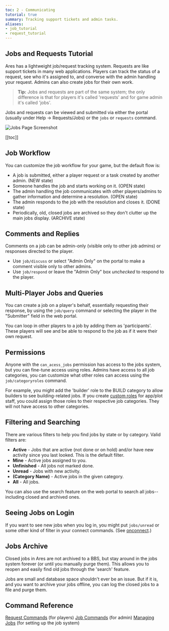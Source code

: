 ```yaml
---
toc: 2 - Communicating
tutorial: true
summary: Tracking support tickets and admin tasks.
aliases:
- job_tutorial
- request_tutorial
---
```


## Jobs and Requests Tutorial

Ares has a lightweight job/request tracking system.  Requests are like support tickets in many web applications.  Players can track the status of a request, see who it's assigned to, and converse with the admin handling your request.  Admins can also create jobs for their own work.  

> **Tip:** Jobs and requests are part of the same system; the only difference is that for players it's called 'requests' and for game admin it's called 'jobs'.

Jobs and requests can be viewed and submitted via either the portal (usually under Help -> Requests/Jobs) or the `jobs` or `requests` command.

![Jobs Page Screenshot](https://aresmush.com/images/help-images/jobs.png)

[[toc]]

## Job Workflow

You can customize the job workflow for your game, but the default flow is:

* A job is submitted, either a player request or a task created by another admin. (NEW state)
* Someone handles the job and starts working on it.  (OPEN state)
* The admin handling the job communicates with other players/admins to gather information and determine a resolution.  (OPEN state)
* The admin responds to the job with the resolution and closes it.  (DONE state)
* Periodically, old, closed jobs are archived so they don't clutter up the main jobs display.  (ARCHIVE state)

## Comments and Replies

Comments on a job can be admin-only (visible only to other job admins) or responses directed to the player. 

* Use `job/discuss` or select "Admin Only" on the portal to make a comment visible only to other admins.
* Use `job/respond` or leave the "Admin Only" box _unchecked_ to respond to the player.

## Multi-Player Jobs and Queries

You can create a job on a player's behalf, essentially requesting their response, by using the `job/query` command or selecting the player in the "Submitter" field in the web portal.

You can loop in other players to a job by adding them as 'participants'. These players will see and be able to respond to the job as if it were their own request.

## Permissions

Anyone with the `can_acess_jobs` permission has access to the jobs system, but you can fine-tune access using roles.  Admins have access to all job categories, you can customize what other roles can access using the `job/categoryroles` command.

For example, you might add the 'builder' role to the BUILD category to allow builders to see building-related jobs.  If you create [custom roles](https://aresmush.com/tutorials/manage/roles.html) for app/plot staff, you could assign those roles to their respective job categories. They will not have access to other categories.

## Filtering and Searching

There are various filters to help you find jobs by state or by category.  Valid filters are:

* **Active** - Jobs that are active (not done or on hold) and/or have new activity since you last looked.  This is the default filter.
* **Mine** - Active jobs assigned to you.
* **Unfinished** - All jobs not marked done.
* **Unread** - Jobs with new activity.
* **(Category Name)** - Active jobs in the given category.
* **All** - All jobs.

You can also use the search feature on the web portal to search all jobs--including closed and archived ones.

## Seeing Jobs on Login

If you want to see new jobs when you log in, you might put `jobs/unread` or some other kind of filter in your connect commands. (See [onconnect](/help/onconnect).)

## Jobs Archive

Closed jobs in Ares are not archived to a BBS, but stay around in the jobs system forever (or until you manually purge them).  This allows you to reopen and easily find old jobs through the 'search' feature.

Jobs are small and database space shouldn't ever be an issue.  But if it is, and you want to archive your jobs offline, you can log the closed jobs to a file and purge them.

## Command Reference

[Request Commands](/help/requests) (for players)
[Job Commands](/help/jobs) (for admin)
[Managing Jobs](/help/requests) (for setting up the job system)


